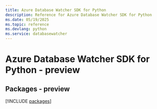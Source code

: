 ```yaml
---
title: Azure Database Watcher SDK for Python
description: Reference for Azure Database Watcher SDK for Python
ms.date: 05/19/2025
ms.topic: reference
ms.devlang: python
ms.service: databasewatcher
---
```

# Azure Database Watcher SDK for Python - preview
## Packages - preview
[!INCLUDE [packages](database-watcher-index.md)]